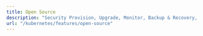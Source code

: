 ```yaml
---
title: Open Source
description: "Security Provision, Upgrade, Monitor, Backup & Recovery, Failure Detection, Data Protection for Elasticsearch Databases in Kubernetes on Public and Private Cloud"
url: "/kubernetes/features/open-source"
---
```

